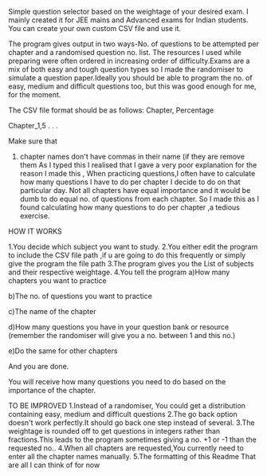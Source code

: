 Simple question selector based on the weightage of your desired exam.
I mainly created it for JEE mains and Advanced exams for Indian students.
You can create your own custom CSV file and use it.

The program gives output in two ways-No. of questions to be attempted per
chapter and a randomised question no. list.
The resources I used while preparing were often ordered in 
increasing order of difficulty.Exams are a mix of both easy and tough question types
so I made the randomiser to simulate a question paper.Ideally you should be able to program 
the no. of easy, medium and difficult questions too, but this was good enough for me, for the moment.

The CSV file format should be as follows:
Chapter, Percentage

Chapter_1,5
.
.
.

Make sure that
1) chapter names don't have commas in their name (if they are remove them
As I typed this I realised that I gave a very poor explanation for the reason I made this
, When practicing questions,I often have to calculate how many questions I have to do per chapter I decide to do on that particular day.
Not all chapters have equal importance and it would be dumb to do equal no. of questions from each chapter.
So I made this as I found calculating how many questions to do per chapter ,a tedious exercise.


HOW IT WORKS

1.You decide which subject you want to study.
2.You either edit the program to include the CSV file path ,if u are going to do this frequently or simply give the program the file path
3.The program gives you the List of subjects and their respective weightage.
4.You tell the program
a)How many chapters you want to practice

b)The no. of questions you want to practice

c)The name of the chapter

d)How many questions you have in your question bank or resource (remember the randomiser will give you a no. between 1 and this no.)

e)Do the same for other chapters

And you are done.

You will receive how many questions you need to do based on the importance of the chapter.


TO BE IMPROVED
1.Instead of a randomiser, You could get a distribution containing easy, medium and difficult questions
2.The go back option doesn't work perfectly.It should go back one step instead of several.
3.The weightage is rounded off to get questions in integers rather than fractions.This leads to the program sometimes giving a no. +1 or -1 than the requested no..
4.When all chapters are requested,You currently need to enter all the chapter names manually.
5.The formatting of this Readme
That are all I can think of for now
